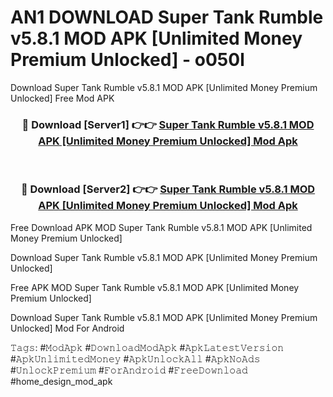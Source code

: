 # AN1 DOWNLOAD Super Tank Rumble v5.8.1 MOD APK [Unlimited Money Premium Unlocked] - o050l
Download Super Tank Rumble v5.8.1 MOD APK [Unlimited Money Premium Unlocked] Free Mod APK

<div align="center">
<h3>🔴 Download [Server1] 👉👉 <a href="https://apk-comot.site?title=Super_Tank_Rumble_v5.8.1_MOD_APK_[Unlimited_Money_Premium_Unlocked]">Super Tank Rumble v5.8.1 MOD APK [Unlimited Money Premium Unlocked] Mod Apk</a></h3><br>

<h3>🔴 Download [Server2] 👉👉 <a href="https://apk-comot.site?title=Super_Tank_Rumble_v5.8.1_MOD_APK_[Unlimited_Money_Premium_Unlocked]">Super Tank Rumble v5.8.1 MOD APK [Unlimited Money Premium Unlocked] Mod Apk</a></h3>
</div>


Free Download APK MOD Super Tank Rumble v5.8.1 MOD APK [Unlimited Money Premium Unlocked]

Download Super Tank Rumble v5.8.1 MOD APK [Unlimited Money Premium Unlocked] 

Free APK MOD Super Tank Rumble v5.8.1 MOD APK [Unlimited Money Premium Unlocked] 

Download Super Tank Rumble v5.8.1 MOD APK [Unlimited Money Premium Unlocked] Mod For Android

𝚃𝚊𝚐𝚜: #𝙼𝚘𝚍𝙰𝚙𝚔 #𝙳𝚘𝚠𝚗𝚕𝚘𝚊𝚍𝙼𝚘𝚍𝙰𝚙𝚔 #𝙰𝚙𝚔𝙻𝚊𝚝𝚎𝚜𝚝𝚅𝚎𝚛𝚜𝚒𝚘𝚗 #𝙰𝚙𝚔𝚄𝚗𝚕𝚒𝚖𝚒𝚝𝚎𝚍𝙼𝚘𝚗𝚎𝚢 #𝙰𝚙𝚔𝚄𝚗𝚕𝚘𝚌𝚔𝙰𝚕𝚕 #𝙰𝚙𝚔𝙽𝚘𝙰𝚍𝚜 #𝚄𝚗𝚕𝚘𝚌𝚔𝙿𝚛𝚎𝚖𝚒𝚞𝚖 #𝙵𝚘𝚛𝙰𝚗𝚍𝚛𝚘𝚒𝚍 #𝙵𝚛𝚎𝚎𝙳𝚘𝚠𝚗𝚕𝚘𝚊𝚍 #home_design_mod_apk